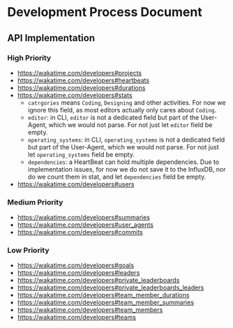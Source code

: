 # Development Process Document

## API Implementation

### High Priority

- https://wakatime.com/developers#projects
- https://wakatime.com/developers#heartbeats
- https://wakatime.com/developers#durations
- https://wakatime.com/developers#stats
    - `catrgories` means `Coding`, `Designing` and other activities. For now we ignore this field, as most editors actually only cares about `Coding`.
    - `editor`: in CLI, `editor` is not a dedicated field but part of the User-Agent, which we would not parse. For not just let `editor` field be empty.
    - `operating_systems`: in CLI, `operating_systems` is not a dedicated field but part of the User-Agent, which we would not parse. For not just let `operating_systems` field be empty. 
    - `dependencies`: a HeartBeat can hold multiple dependencies. Due to implementation issues, for now we do not save it to the InfluxDB, nor do we count them in stat, and let `dependencies` field be empty. 
- https://wakatime.com/developers#users

### Medium Priority

- https://wakatime.com/developers#summaries
- https://wakatime.com/developers#user_agents
- https://wakatime.com/developers#commits

### Low Priority

- https://wakatime.com/developers#goals
- https://wakatime.com/developers#leaders
- https://wakatime.com/developers#private_leaderboards
- https://wakatime.com/developers#private_leaderboards_leaders
- https://wakatime.com/developers#team_member_durations
- https://wakatime.com/developers#team_member_summaries
- https://wakatime.com/developers#team_members
- https://wakatime.com/developers#teams

